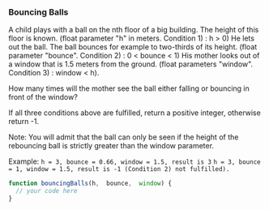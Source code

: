 ### Bouncing Balls

A child plays with a ball on the nth floor of a big building. The height of this floor is known. (float parameter "h" in meters. Condition 1) : h > 0)
He lets out the ball. The ball bounces for example to two-thirds of its height.
(float parameter "bounce". Condition 2) : 0 < bounce < 1)
His mother looks out of a window that is 1.5 meters from the ground.
(float parameters "window". Condition 3) : window < h).

How many times will the mother see the ball either falling or bouncing in front of the window?

If all three conditions above are fulfilled, return a positive integer, otherwise return -1.

Note: You will admit that the ball can only be seen if the height of the rebouncing ball is strictly greater than the window parameter.

Example:
`h = 3, bounce = 0.66, window = 1.5, result is 3`
`h = 3, bounce = 1, window = 1.5, result is -1 (Condition 2) not fulfilled).`

```javascript
function bouncingBalls(h,  bounce,  window) {
  // your code here
}
```
